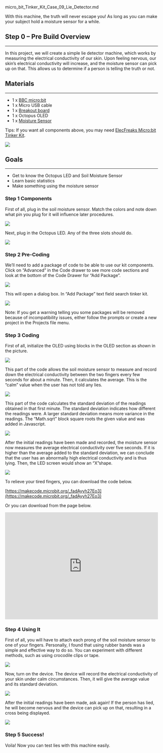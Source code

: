 micro_bit_Tinker_Kit_Case_09_Lie_Detector.md  

With this machine, the truth will never escape you! As long as you can make your subject hold a moisture sensor for a while.     

## Step 0 – Pre Build Overview    
---

In this project, we will create a simple lie detector machine, which works by measuring the electrical conductivity of our skin. Upon feeling nervous, our skin’s electrical conductivity will increase, and the moisture sensor can pick up on that. This allows us to determine if a person is telling the truth or not.   


## Materials     
---  

- 1 x [BBC micro:bit](http://www.elecfreaks.com/estore/bbc-micro-bit-board-for-coding-programming.html)  
- 1 x Micro USB cable  
- 1 x [Breakout board](http://www.elecfreaks.com/estore/elecfreaks-micro-bit-breakout-board.html)  
- 1 x Octopus OLED  
- 1 x [Moisture Sensor](http://www.elecfreaks.com/estore/octopus-soil-moisture-sensor-brick.html)  

Tips: If you want all components above, you may need [ElecFreaks Micro:bit Tinker Kit](http://www.elecfreaks.com/estore/elecfreaks-micro-bit-tinker-kit.html).  

![](https://i.imgur.com/eDFUaml.jpg)  


## Goals    
---  

- Get to know the Octopus LED and Soil Moisture Sensor   
- Learn basic statistics   
- Make something using the moisture sensor   


### Step 1 Components  

First of all, plug in the soil moisture sensor. Match the colors and note down what pin you plug for it will influence later procedures. 

![](https://i.imgur.com/0VDR4st.jpg)  

Next, plug in the Octopus LED. Any of the three slots should do.   

![](https://i.imgur.com/SmP85nH.jpg)  


### Step 2 Pre-Coding  

We’ll need to add a package of code to be able to use our kit components. Click on “Advanced” in the Code drawer to see more code sections and look at the bottom of the Code Drawer for “Add Package”.  

![](https://i.imgur.com/BdLQ8AS.jpg)  

This will open a dialog box. In “Add Package” text field search tinker kit.   

![](https://i.imgur.com/8gYcTp1.png)  

Note: If you get a warning telling you some packages will be removed because of incompatibility issues, either follow the prompts or create a new project in the Projects file menu.  


### Step 3 Coding  

First of all, initialize the OLED using blocks in the OLED section as shown in the picture.  

![](https://i.imgur.com/L68fSV7.jpg)  

This part of the code allows the soil moisture sensor to measure and record down the electrical conductivity between the two fingers every few seconds for about a minute. Then, it calculates the average. This is the “calm” value when the user has not told any lies.  

![](https://i.imgur.com/EdWwt5m.jpg)  

This part of the code calculates the standard deviation of the readings obtained in that first minute. The standard deviation indicates how different the readings were. A larger standard deviation means more variance in the readings. The “Math.sqrt” block square roots the given value and was added in Javascript.  

![](https://i.imgur.com/QHI8jfg.jpg)  

After the initial readings have been made and recorded, the moisture sensor now measures the average electrical conductivity over five seconds. If it is higher than the average added to the standard deviation, we can conclude that the user has an abnormally high electrical conductivity and is thus lying. Then, the LED screen would show an “X”shape.  

![](https://i.imgur.com/y5qv2l9.jpg)  

To relieve your tired fingers, you can download the code below.  

[https://makecode.microbit.org/_fadAyyh27Eo3](https://makecode.microbit.org/_fadAyyh27Eo3)  

Or you can download from the page below.  

<div style="position:relative;height:0;padding-bottom:70%;overflow:hidden;"><iframe style="position:absolute;top:0;left:0;width:100%;height:100%;" src="https://makecode.microbit.org/#pub:_fadAyyh27Eo3" frameborder="0" sandbox="allow-popups allow-forms allow-scripts allow-same-origin"></iframe></div>  


### Step 4 Using It  

First of all, you will have to attach each prong of the soil moisture sensor to one of your fingers. Personally, I found that using rubber bands was a simple and effective way to do so. You can experiment with different methods, such as using crocodile clips or tape. 

![](https://i.imgur.com/QBy1bWj.jpg)  

Now, turn on the device. The device will record the electrical conductivity of your skin under calm circumstances. Then, it will give the average value and its standard deviation.   

![](https://i.imgur.com/A5egJ7d.jpg)  

After the initial readings have been made, ask again! If the person has lied, he will become nervous and the device can pick up on that, resulting in a cross being displayed.   

![](https://i.imgur.com/Uuq4P62.jpg)  


### Step 5 Success!  

Voila! Now you can test lies with this machine easily.  


